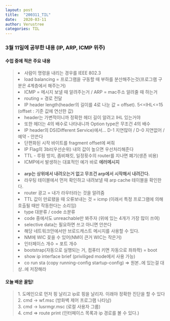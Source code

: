 ```yaml
---
layout: post
title:  "200311_TIL"
date:   2020-03-11
author: Verustree
categories: TIL
---
```


<h3>3월 11일에 공부한 내용 (IP, ARP, ICMP 위주)</h3>
<p>
<h4>수업 중에 적은 주요 내용</h4><blockquote>
<li>사람이 명령을 내리는 경우를 IEEE 802.3</li>
<li>load balancing = 프로그램을 구동할 때 부하를 분산해주는것(프로그램 구분은 4계층에서 해주는거)</li>
<li>ICMP = 메시지 보낼 때 알려주는거   /   ARP  = mac주소 알려줄 때 하는거</li>
<li>routing = 경로 전달</li>
<li>IP header length(header의 길이를 4로 나눈 값 = offset).   5<=IHL<=15  (offset : 기준 값에 연산한 값)</li>
<li>header는 가변적이니까 정확한 헤더 길이 알려고 IHL 있는거야</li>
<li>또한 헤더는 4의 배수로 나타내니까 Option type은 무조건 4의 배수</li>
<li>IP header의 DS(Different Service)에서... D-1 지연많아  /  D-0 지연없어  /  예약 - 안쓴다</li>
<li>단편화된 시작 바이트를 fragment offset에 써줘</li>
<li>IP Flag의 3bit(우선순위) 내의 값이 높으면 우선처리해준다</li>
<li>TTL - 루핑 방지, 좀비패킷, 일정횟수의 router를 지나면 폐기(생존 비용)</li>
<li>ICMP에서 발생하는 대표적인 예가 바로 <strong>에러메시지</strong></li>
<br>
<li><strong>arp는 상위에서 내려오는거 없고 무조건 arp에서 시작해서 내려간다.</strong></li>
<li>라우팅 테이블에서 먼저 확인하고 내려보낼 때 arp cache 테이블을 확인한다.</li>
<li>router 광고 = 내가 라우터라는 것을 알려줌</li>
<li>TTL 값이 만료됐을 때 오류보내는 것 = icmp (이래서 특정 프로그램에 의해 호출될 때만 작동한다는 소리임)</li>
<li>type 대분류  /  code 소분류</li>
<li>code 중에서도 unreachable만 봐주자 (위에 있는 4개가 가장 많이 쓰여)</li>
<li>selective data는 필요하면 쓰고 아니면 안쓴다</li>
<li>해당 네트워크안에서만 브로드캐스트 메시지를 사용할 수 있다.</li>
<li>NM에 WIC 꽂을 수 있어(NM이 큰거  WIC는 작은거)</li>
<li>인터페이스 개수 = 포트 개수</li>
<li>bootstrap(자동으로 실행되는 거, 컴퓨터 키면 자동으로 좌좌좍) = boot</li>
<li>show ip interface brief (priviliged mode에서 사용 가능)</li>
<li>co run sta (copy running-config startup-config)  =>  원본..에 있는걸 대상..에 저장해라</li></blockquote>
</p>

<p>
<h4>오늘 배운 꿀팁!</h4><blockquote>
1. 도메인으로 먼저 핑 날리고 ip로 핑을 날리자.  이래야 정확한 진단을 할 수 있다<br>
2. cmd -> wf.msc (방화벽 제어 프로그램 나타남)<br>
3. cmd -> lusrmgr.msc (로컬 사용자 그룹)<br>
4. cmd  => route print (인터페이스 목록과 ip 경로를 볼 수 있다.)</blockquote>
</p>
